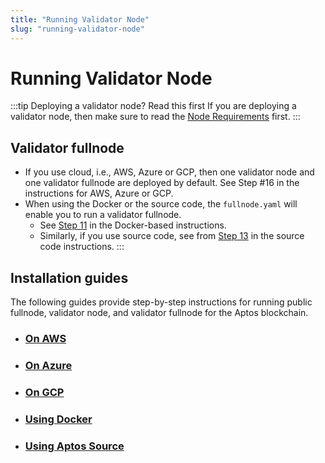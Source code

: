 ```yaml
---
title: "Running Validator Node"
slug: "running-validator-node"
---
```


# Running Validator Node

:::tip Deploying a validator node? Read this first
If you are deploying a validator node, then make sure to read the [Node Requirements](nodes/validator-node/operator/node-requirements.md) first.
:::


## Validator fullnode

- If you use cloud, i.e., AWS, Azure or GCP, then one validator node and one validator fullnode are deployed by default. See Step #16 in the instructions for AWS, Azure or GCP. 
- When using the Docker or the source code, the `fullnode.yaml` will enable you to run a validator fullnode. 
  - See [Step 11](nodes/validator-node/operator/running-validator-node/using-docker.md#docker-vfn) in the Docker-based instructions. 
  - Similarly, if you use source code, see from [Step 13](run-validator-node-using-source#source-code-vfn) in the source code instructions. 
:::

## Installation guides
The following guides provide step-by-step instructions for running public fullnode, validator node, and validator fullnode for the Aptos blockchain. 

- ### [On AWS](nodes/validator-node/operator/running-validator-node/using-aws.md)
- ### [On Azure](nodes/validator-node/operator/running-validator-node/using-azure.md)
- ### [On GCP](nodes/validator-node/operator/running-validator-node/using-gcp.md)
- ### [Using Docker](nodes/validator-node/operator/running-validator-node/using-docker.md)
- ### [Using Aptos Source](nodes/validator-node/operator/running-validator-node/using-source-code.md)